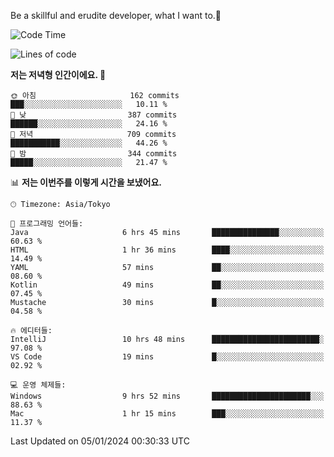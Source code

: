 Be a skillful and erudite developer, what I want to.👶

<!--START_SECTION:waka-->
![Code Time](http://img.shields.io/badge/Code%20Time-400%20hrs%2044%20mins-blue)

![Lines of code](https://img.shields.io/badge/%EC%A0%80%EB%8A%94%20%EC%97%AC%ED%83%9C%EA%B9%8C%EC%A7%80%20-755.0%20thousand%20%EC%A4%84%EC%9D%98%20%EC%BD%94%EB%93%9C%EB%A5%BC%20%EC%9E%91%EC%84%B1%ED%96%88%EC%96%B4%EC%9A%94.-blue)

**저는 저녁형 인간이에요. 🦉** 

```text
🌞 아침                     162 commits         ███░░░░░░░░░░░░░░░░░░░░░░   10.11 % 
🌆 낮　                     387 commits         ██████░░░░░░░░░░░░░░░░░░░   24.16 % 
🌃 저녁                     709 commits         ███████████░░░░░░░░░░░░░░   44.26 % 
🌙 밤　                     344 commits         █████░░░░░░░░░░░░░░░░░░░░   21.47 % 
```


📊 **저는 이번주를 이렇게 시간을 보냈어요.** 

```text
🕑︎ Timezone: Asia/Tokyo

💬 프로그래밍 언어들: 
Java                     6 hrs 45 mins       ███████████████░░░░░░░░░░   60.63 % 
HTML                     1 hr 36 mins        ████░░░░░░░░░░░░░░░░░░░░░   14.49 % 
YAML                     57 mins             ██░░░░░░░░░░░░░░░░░░░░░░░   08.60 % 
Kotlin                   49 mins             ██░░░░░░░░░░░░░░░░░░░░░░░   07.45 % 
Mustache                 30 mins             █░░░░░░░░░░░░░░░░░░░░░░░░   04.58 % 

🔥 에디터들: 
IntelliJ                 10 hrs 48 mins      ████████████████████████░   97.08 % 
VS Code                  19 mins             █░░░░░░░░░░░░░░░░░░░░░░░░   02.92 % 

💻 운영 체제들: 
Windows                  9 hrs 52 mins       ██████████████████████░░░   88.63 % 
Mac                      1 hr 15 mins        ███░░░░░░░░░░░░░░░░░░░░░░   11.37 % 
```


 Last Updated on 05/01/2024 00:30:33 UTC
<!--END_SECTION:waka-->

